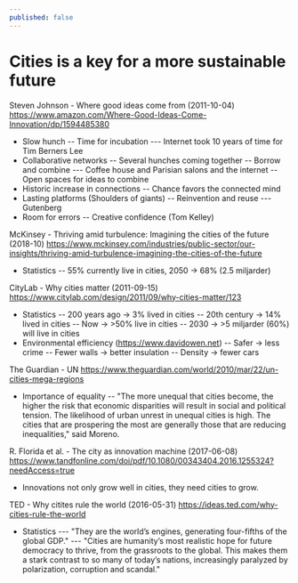 ```yaml
---
published: false
---
```

# Cities is a key for a more sustainable future

Steven Johnson - Where good ideas come from (2011-10-04)
https://www.amazon.com/Where-Good-Ideas-Come-Innovation/dp/1594485380
- Slow hunch
-- Time for incubation
--- Internet took 10 years of time for Tim Berners Lee
- Collaborative networks
-- Several hunches coming together
-- Borrow and combine
--- Coffee house and Parisian salons and the internet
-- Open spaces for ideas to combine
- Historic increase in connections
-- Chance favors the connected mind
- Lasting platforms (Shoulders of giants)
-- Reinvention and reuse
--- Gutenberg
- Room for errors
-- Creative confidence (Tom Kelley)

McKinsey - Thriving amid turbulence: Imagining the cities of the future (2018-10)
https://www.mckinsey.com/industries/public-sector/our-insights/thriving-amid-turbulence-imagining-the-cities-of-the-future
- Statistics
-- 55% currently live in cities, 2050 -> 68% (2.5 miljarder)

CityLab - Why cities matter (2011-09-15)
https://www.citylab.com/design/2011/09/why-cities-matter/123
- Statistics
-- 200 years ago -> 3% lived in cities
-- 20th century -> 14% lived in cities
-- Now -> >50% live in cities
-- 2030 -> >5 miljarder (60%) will live in cities
- Environmental efficiency (https://www.davidowen.net)
-- Safer -> less crime
-- Fewer walls -> better insulation
-- Density -> fewer cars

The Guardian - UN
https://www.theguardian.com/world/2010/mar/22/un-cities-mega-regions
- Importance of equality
-- "The more unequal that cities become, the higher the risk that economic disparities will result in social and political tension. The likelihood of urban unrest in unequal cities is high. The cities that are prospering the most are generally those that are reducing inequalities," said Moreno.

R. Florida et al. - The city as innovation machine (2017-06-08)
https://www.tandfonline.com/doi/pdf/10.1080/00343404.2016.1255324?needAccess=true
- Innovations not only grow well in cities, they need cities to grow.

TED - Why citites rule the world (2016-05-31)
https://ideas.ted.com/why-cities-rule-the-world
- Statistics
--- "They are the world’s engines, generating four-fifths of the global GDP."
--- "Cities are humanity’s most realistic hope for future democracy to thrive, from the grassroots to the global. This makes them a stark contrast to so many of today’s nations, increasingly paralyzed by polarization, corruption and scandal."
